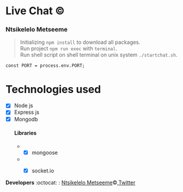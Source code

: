 # Live Chat :copyright:
### Ntsikelelo Metseeme

> Initializing `npm install` to download all packages. <br>
> Run project `npm run exec` with `terminal`.<br>
> Run shell script on shell terminal on unix system `./startchat.sh`.<br>


```const PORT = process.env.PORT;```

# Technologies used 
- [x] Node js  <br>
- [x] Express js  <br>
- [x] Mongodb <br> 
    #### Libraries
   * - [x] mongoose
   * - [x] socket.io
 

__Developers__ :octocat: : [Ntsikelelo Metseeme](https://github.com/Ntsikelel/):copyright:,[Twitter](https://twitter.com/ntsikimetseeme/) 
